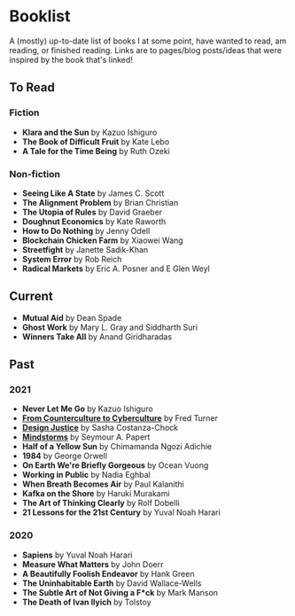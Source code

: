 # Booklist
A (mostly) up-to-date list of books I at some point, have wanted to read, am reading, or finished reading. Links are to pages/blog posts/ideas that were inspired by the book that's linked!

## To Read
### Fiction
* **Klara and the Sun** by Kazuo Ishiguro
* **The Book of Difficult Fruit** by Kate Lebo
* **A Tale for the Time Being** by Ruth Ozeki

### Non-fiction
* **Seeing Like A State** by James C. Scott
* **The Alignment Problem** by Brian Christian
* **The Utopia of Rules** by David Graeber
* **Doughnut Economics** by Kate Raworth
* **How to Do Nothing** by Jenny Odell
* **Blockchain Chicken Farm** by Xiaowei Wang
* **Streetfight** by Janette Sadik-Khan
* **System Error** by Rob Reich
* **Radical Markets** by Eric A. Posner and E Glen Weyl

## Current
* **Mutual Aid** by Dean Spade
* **Ghost Work** by Mary L. Gray and Siddharth Suri
* **Winners Take All** by Anand Giridharadas

## Past
### 2021
* **Never Let Me Go** by Kazuo Ishiguro
* [**From Counterculture to Cyberculture**](/thoughts/books/fctc) by Fred Turner
* [**Design Justice**](/thoughts/books/design-justice) by Sasha Costanza-Chock
* [**Mindstorms**](/thoughts/books/mindstorms) by Seymour A. Papert
* **Half of a Yellow Sun** by Chimamanda Ngozi Adichie
* **1984** by George Orwell
* **On Earth We're Briefly Gorgeous** by Ocean Vuong
* **Working in Public** by Nadia Eghbal
* **When Breath Becomes Air** by Paul Kalanithi
* **Kafka on the Shore** by Haruki Murakami
* **The Art of Thinking Clearly** by Rolf Dobelli
* **21 Lessons for the 21st Century** by Yuval Noah Harari

### 2020
* **Sapiens** by Yuval Noah Harari
* **Measure What Matters** by John Doerr
* **A Beautifully Foolish Endeavor** by Hank Green
* **The Uninhabitable Earth** by David Wallace-Wells
* **The Subtle Art of Not Giving a F*ck** by Mark Manson
* **The Death of Ivan Ilyich** by Tolstoy
